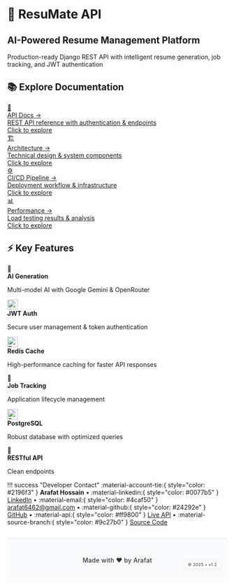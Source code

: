 <div class="homepage">

<div class="hero-section">
<h1>🚀 <strong>ResuMate API</strong></h1>
<h2>AI-Powered Resume Management Platform</h2>

<div class="hero-subtitle">
Production-ready Django REST API with intelligent resume generation, job tracking, and JWT authentication
</div>
</div>

<div class="nav-section">
<h2>📚 <strong>Explore Documentation</strong></h2>

<div class="section-nav-grid">

<a href="api-docs/" class="section-nav-card api-docs">
<div class="nav-icon">🔗</div>
<div class="nav-title">API Docs <span class="nav-arrow">→</span></div>
<div class="nav-description">REST API reference with authentication & endpoints</div>
<div class="nav-cta">Click to explore</div>
</a>

<a href="architecture/" class="section-nav-card architecture">
<div class="nav-icon">🏗️</div>
<div class="nav-title">Architecture <span class="nav-arrow">→</span></div>
<div class="nav-description">Technical design & system components</div>
<div class="nav-cta">Click to explore</div>
</a>

<a href="cicd-pipeline/" class="section-nav-card cicd">
<div class="nav-icon">⚙️</div>
<div class="nav-title">CI/CD Pipeline <span class="nav-arrow">→</span></div>
<div class="nav-description">Deployment workflow & infrastructure</div>
<div class="nav-cta">Click to explore</div>
</a>

<!-- <a href="live-demo/" class="section-nav-card demo">
<div class="nav-icon">🚀</div>
<div class="nav-title">Live Demo <span class="nav-arrow">→</span></div>
<div class="nav-description">Interactive demo & production showcase</div>
<div class="nav-cta">Click to explore</div>
</a> -->

<a href="performance/" class="section-nav-card performance">
<div class="nav-icon">📊</div>
<div class="nav-title">Performance <span class="nav-arrow">→</span></div>
<div class="nav-description">Load testing results & analysis</div>
<div class="nav-cta">Click to explore</div>
</a>

</div>
</div>

<div class="features-section">
<h2>⚡ <strong>Key Features</strong></h2>

<div class="features-grid">

<div class="feature-card ai-gen">
<div class="feature-icon">🤖</div>
<strong>AI Generation</strong>
<p>Multi-model AI with Google Gemini & OpenRouter</p>
</div>

<div class="feature-card auth-sys">
  <div class="feature-icon">
    <img src="/assets/images/jwt.png" alt="JWT Logo" style="height: 1.7em; vertical-align: middle; margin-right: 0.2em;">
  </div>
  <strong>JWT Auth</strong>
  <p>Secure user management & token authentication</p>
</div>

<div class="feature-card cache">
  <div class="feature-icon">
    <img src="/assets/images/redis.png" alt="Redis Logo" style="height: 1.7em; vertical-align: middle; margin-right: 0.2em;">
  </div>
  <strong>Redis Cache</strong>
  <p>High-performance caching for faster API responses</p>
</div>

<div class="feature-card job-track">
<div class="feature-icon">💼</div>
<strong>Job Tracking</strong>
<p>Application lifecycle management</p>
</div>

<div class="feature-card database">
  <div class="feature-icon">
    <img src="/assets/images/postgresql.png" alt="PostgreSQL Logo" style="height: 1.7em; vertical-align: middle; margin-right: 0.2em;">
  </div>
  <strong>PostgreSQL</strong>
  <p>Robust database with optimized queries</p>
</div>

<div class="feature-card api-design">
<div class="feature-icon">🎯</div>
<strong>RESTful API</strong>
<p>Clean endpoints</p>
</div>

</div>
</div>

</div>

!!! success "Developer Contact"
    :material-account-tie:{ style="color: #2196f3" } **Arafat Hossain** • :material-linkedin:{ style="color: #0077b5" } [LinkedIn](https://www.linkedin.com/in/arafat6462) • :material-email:{ style="color: #4caf50" } [arafat6462@gmail.com](mailto:arafat6462@gmail.com) • :material-github:{ style="color: #24292e" } [GitHub](https://github.com/Arafat6462) • :material-api:{ style="color: #ff9800" } [Live API](https://arafat2.me/api) • :material-source-branch:{ style="color: #9c27b0" } [Source Code](https://github.com/Arafat6462/ResuMate)

<div style="
  display: flex; 
  justify-content: center; 
  align-items: center; 
  margin-top: 2em; 
  padding: 2.5em 0 2em 0;
  position: relative;
  border-top: 1px solid rgba(0, 0, 0, 0.08);
  background: rgba(248, 250, 252, 0.8);
  backdrop-filter: blur(15px);
">
  <sub style="
    font-size: 1em; 
    color: rgba(0, 0, 0, 0.8); 
    font-weight: 500;
    letter-spacing: 0.3px;
  ">Made with ❤️ by Arafat</sub>
  
  <span style="
    position: absolute; 
    right: 1.5em; 
    font-size: 0.65em; 
    background: rgba(255, 255, 255, 0.6);
    color: rgba(0, 0, 0, 0.7);
    padding: 0.4em 1em;
    border-radius: 15px;
    border: 1px solid rgba(0, 0, 0, 0.05);
    backdrop-filter: blur(10px);
    box-shadow: 0 2px 12px rgba(0, 0, 0, 0.05);
    display: flex;
    align-items: center;
    justify-content: center;
  ">
    <span style="font-weight: 500; letter-spacing: 0.5px;">© 2025 • v1.2</span>
  </span>
</div>

